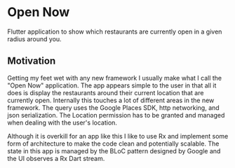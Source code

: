 # Open Now

Flutter application to show which restaurants are currently open in a given radius around you.

## Motivation

Getting my feet wet with any new framework I usually make what I call the "Open Now" application. The
app appears simple to the user in that all it does is display the restaurants around their current location
that are currently open. Internally this touches a lot of different areas in the new framework. The query 
uses the Google Places SDK, http networking, and json serialization. The Location permission has to be granted 
and managed when dealing with the user's location.

Although it is overkill for an app like this I like to use Rx and implement some form of architecture
to make the code clean and potentially scalable. The state in this app is managed by the BLoC pattern designed by 
Google and the UI observes a Rx Dart stream. 